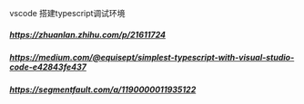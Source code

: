 vscode 搭建typescript调试环境

##### https://zhuanlan.zhihu.com/p/21611724
##### https://medium.com/@equisept/simplest-typescript-with-visual-studio-code-e42843fe437
##### https://segmentfault.com/a/1190000011935122
